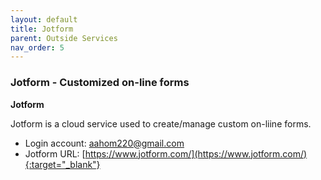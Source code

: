 ```yaml
---
layout: default
title: Jotform
parent: Outside Services
nav_order: 5
---
```


### Jotform - Customized on-line forms

**Jotform**

Jotform is a cloud service used to create/manage custom on-liine forms. 

- Login account: aahom220@gmail.com
- Jotform URL: [https://www.jotform.com/](https://www.jotform.com/){:target="_blank"}